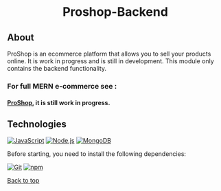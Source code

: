 <!-- <div align="center" id="top"> -->


  <!-- <a href="https://proshop.netlify.app">Demo</a> -->
<!-- </div> -->

<h1 align="center">Proshop-Backend</h1>

## About ##

ProShop is an ecommerce platform that allows you to sell your products online.
It is work in progress and is still in development.
This module only contains the backend functionality.
### For full MERN e-commerce see :
#### [ProShop](https://github.com/chihempat/Proshop), it is still work in progress.

## Technologies ##

[![JavaScript](https://img.icons8.com/color/48/000000/javascript--v1.png)](https:developer.mozilla.org/en-US/docs/Web/JavaScript)
[![Node.js](https://img.icons8.com/color/48/000000/nodejs.png)](https://nodejs.org/)
[![MongoDB](https://img.icons8.com/color/48/000000/mongodb.png)](https://www.mongodb.com/)

Before starting, you need to install the following dependencies:

[![Git](https://img.icons8.com/color/48/000000/git.png)](https://git-scm.com/)
[![npm](https://img.icons8.com/color/48/000000/npm.png)](https://www.npmjs.com/)

<a href="#top">Back to top</a>
